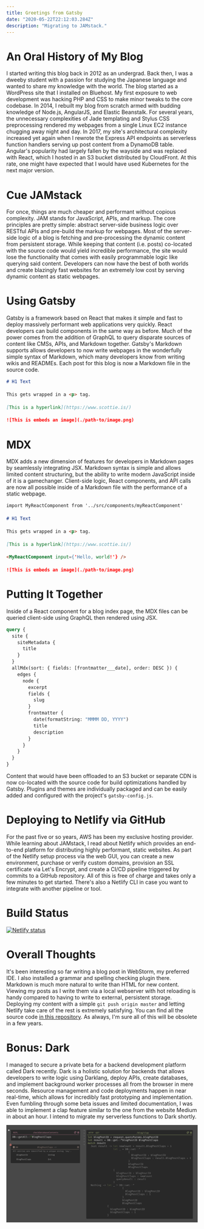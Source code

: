 ```yaml
---
title: Greetings from Gatsby
date: "2020-05-22T22:12:03.284Z"
description: "Migrating to JAMstack."
---
```


# An Oral History of My Blog

I started writing this blog back in 2012 as an undergrad. Back then, I was a dweeby student with a passion for studying the Japanese language and wanted to share my knowledge with the world. The blog started as a WordPress site that I installed on Bluehost. My first exposure to web development was hacking PHP and CSS to make minor tweaks to the core codebase. In 2014, I rebuilt my blog from scratch armed with budding knowledge of Node.js, AngularJS, and Elastic Beanstalk. For several years, the unnecessary complexities of Jade templating and Stylus CSS preprocessing rendered my webpages from a single Linux EC2 instance chugging away night and day. In 2017, my site's architectural complexity increased yet again when I rewrote the Express API endpoints as serverless function handlers serving up post content from a DynamoDB table. Angular's popularity had largely fallen by the wayside and was replaced with React, which I hosted in an S3 bucket distributed by CloudFront. At this rate, one might have expected that I would have used Kubernetes for the next major version.

# Cue JAMstack

For once, things are much cheaper and performant without copious complexity. JAM stands for JavaScript, APIs, and markup. The core principles are pretty simple: abstract server-side business logic over RESTful APIs and pre-build the markup for webpages. Most of the server-side logic of a blog is fetching and pre-processing the dynamic content from persistent storage. While keeping that content (i.e. posts) co-located with the source code would yield incredible performance, the site would lose the functionality that comes with easily programmable logic like querying said content. Developers can now have the best of both worlds and create blazingly fast websites for an extremely low cost by serving dynamic content as static webpages.

# Using Gatsby

Gatsby is a framework based on React that makes it simple and fast to deploy massively performant web applications very quickly. React developers can build components in the same way as before. Much of the power comes from the addition of GraphQL to query disparate sources of content like CMSs, APIs, and Markdown together. Gatsby's Markdown supports allows developers to now write webpages in the wonderfully simple syntax of Markdown, which many developers know from writing wikis and READMEs. Each post for this blog is now a Markdown file in the source code.

```markdown
# H1 Text

This gets wrapped in a <p> tag.

[This is a hyperlink](https://www.scottie.is/)

![This is embeds an image](./path-to/image.png)
```

# MDX

MDX adds a new dimension of features for developers in Markdown pages by seamlessly integrating JSX. Markdown syntax is simple and allows limited content structuring, but the ability to write modern JavaScript inside of it is a gamechanger. Client-side logic, React components, and API calls are now all possible inside of a Markdown file with the performance of a static webpage.

```markdown
import MyReactComponent from '../src/components/myReactComponent'

# H1 Text

This gets wrapped in a <p> tag.

[This is a hyperlink](https://www.scottie.is/)

<MyReactComponent input={'Hello, world!'} />

![This is embeds an image](./path-to/image.png)
```

# Putting It Together

Inside of a React component for a blog index page, the MDX files can be queried client-side using GraphQL then rendered using JSX.

```graphql
query {
  site {
    siteMetadata {
      title
    }
  }
  allMdx(sort: { fields: [frontmatter___date], order: DESC }) {
    edges {
      node {
        excerpt
        fields {
          slug
        }
        frontmatter {
          date(formatString: "MMMM DD, YYYY")
          title
          description
        }
      }
    }
  }
}
```

Content that would have been offloaded to an S3 bucket or separate CDN is now co-located with the source code for build optimizations handled by Gatsby. Plugins and themes are individually packaged and can be easily added and configured with the project's `gatsby-config.js`.

# Deploying to Netlify via GitHub

For the past five or so years, AWS has been my exclusive hosting provider. While learning about JAMstack, I read about Netlify which provides an end-to-end platform for distributing highly performant, static websites. As part of the Netlify setup process via the web GUI, you can create a new environment, purchase or verify custom domains, provision an SSL certificate via Let's Encrypt, and create a CI/CD pipeline triggered by commits to a GitHub repository. All of this is free of charge and takes only a few minutes to get started. There's also a Netlify CLI in case you want to integrate with another pipeline or tool.

# Build Status
[![Netlify status](https://api.netlify.com/api/v1/badges/d6d2df4e-e264-4e3b-92f9-36141a3abe5d/deploy-status)](https://app.netlify.com/sites/nifty-booth-3bed9d/deploys)

# Overall Thoughts

It's been interesting so far writing a blog post in WebStorm, my preferred IDE. I also installed a grammar and spelling checking plugin there. Markdown is much more natural to write than HTML for new content. Viewing my posts as I write them via a local webserver with hot reloading is handy compared to having to write to external, persistent storage. Deploying my content with a simple `git push origin master` and letting Netlify take care of the rest is extremely satisfying. You can find all the source code [in this repository](https://github.com/scottenriquez/scottie-is-xxx). As always, I'm sure all of this will be obsolete in a few years.

# Bonus: Dark
I managed to secure a private beta for a backend development platform called Dark recently. Dark is a holistic solution for backends that allows developers to write logic using Darklang, deploy APIs, create databases, and implement background worker processes all from the browser in mere seconds. Resource management and code deployments happen in near real-time, which allows for incredibly fast prototyping and implementation. Even fumbling through some beta issues and limited documentation, I was able to implement a clap feature similar to the one from the website Medium in about an hour. I intend to migrate my serverless functions to Dark shortly.

![Dark](./claps-in-dark-lang.png)

